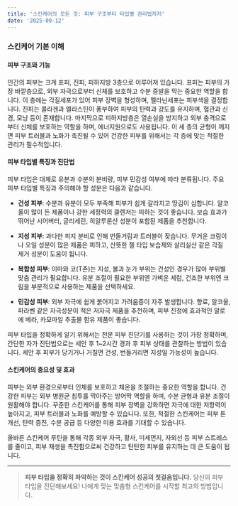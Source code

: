 ```yaml
---
title: '스킨케어의 모든 것: 피부 구조부터 타입별 관리법까지'
date: '2025-09-12'
---
```


### 스킨케어 기본 이해

#### 피부 구조와 기능
인간의 피부는 크게 표피, 진피, 피하지방 3층으로 이루어져 있습니다. 표피는 피부의 가장 바깥층으로, 외부 자극으로부터 신체를 보호하고 수분 증발을 막는 중요한 역할을 합니다. 이 층에는 각질세포가 있어 피부 장벽을 형성하며, 멜라닌세포는 피부색을 결정합니다. 진피는 콜라겐과 엘라스틴이 풍부하여 피부의 탄력과 강도를 유지하며, 혈관과 신경, 모낭 등이 존재합니다. 마지막으로 피하지방층은 열손실을 방지하고 외부 충격으로부터 신체를 보호하는 역할을 하며, 에너지원으로도 사용됩니다. 이 세 층의 균형이 깨지면 피부 트러블과 노화가 촉진될 수 있어 건강한 피부를 위해서는 각 층에 맞는 적절한 관리가 필수적입니다.

#### 피부 타입별 특징과 진단법
피부 타입은 대체로 유분과 수분의 분비량, 피부 민감성 여부에 따라 분류됩니다. 주요 피부 타입별 특징과 주의해야 할 성분은 다음과 같습니다.

- **건성 피부**: 수분과 유분이 모두 부족해 피부가 쉽게 갈라지고 땅김이 심합니다. 알코올이 많이 든 제품이나 강한 세정력의 클렌저는 피하는 것이 좋습니다. 보습 효과가 뛰어난 시어버터, 글리세린, 히알루론산 성분이 포함된 제품을 추천합니다.

- **지성 피부**: 과다한 피지 분비로 인해 번들거림과 트러블이 잦습니다. 무거운 크림이나 오일 성분이 많은 제품은 피하고, 산뜻한 젤 타입 보습제와 살리실산 같은 각질 제거 성분이 도움이 됩니다.

- **복합성 피부**: 이마와 코(T존)는 지성, 볼과 눈가 부위는 건성인 경우가 많아 부위별 맞춤 관리가 필요합니다. 유분 조절이 필요한 부위엔 가벼운 세럼, 건조한 부위엔 크림을 부분적으로 사용하는 제품을 선택하세요.

- **민감성 피부**: 외부 자극에 쉽게 붉어지고 가려움증이 자주 발생합니다. 향료, 알코올, 파라벤 같은 자극성분이 적은 저자극 제품을 추천하며, 피부 진정에 효과적인 알로에 베라, 카모마일 추출물 함유 제품이 좋습니다.

피부 타입을 정확하게 알기 위해서는 전문 피부 진단기를 사용하는 것이 가장 정확하며, 간단한 자가 진단법으로는 세안 후 1~2시간 경과 후 피부 상태를 관찰하는 방법이 있습니다. 세안 후 피부가 당기거나 거칠면 건성, 번들거리면 지성일 가능성이 높습니다.

#### 스킨케어의 중요성 및 효과
피부는 외부 환경으로부터 인체를 보호하고 체온을 조절하는 중요한 역할을 합니다. 건강한 피부는 외부 병원균 침투를 막아주는 방어막 역할을 하며, 수분 균형과 유분 조절이 원활해야 합니다. 꾸준한 스킨케어를 통해 피부 장벽을 강화하면 자극에 대한 저항력이 높아지고, 피부 트러블과 노화를 예방할 수 있습니다. 또한, 적절한 스킨케어는 피부 톤 개선, 탄력 증진, 수분 공급 등 다양한 미용 효과를 기대할 수 있습니다.

올바른 스킨케어 루틴을 통해 각종 외부 자극, 황사, 미세먼지, 자외선 등 피부 스트레스를 줄이고, 피부 재생을 촉진함으로써 건강하고 탄탄한 피부를 유지하는 데 큰 도움이 됩니다.

---

> **피부 타입을 정확히 파악하는 것이 스킨케어 성공의 첫걸음입니다.**
> 당신의 피부 타입을 진단해보세요! 나에게 맞는 맞춤형 스킨케어를 시작할 최고의 방법입니다.
